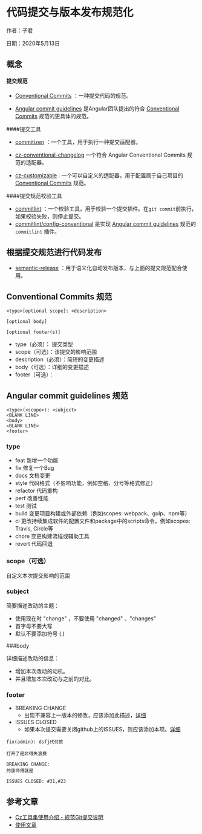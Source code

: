 # 代码提交与版本发布规范化

作者：子君

日期：2020年5月13日



## 概念

#### 提交规范

- [Conventional Commits](https://www.conventionalcommits.org/en/v1.0.0/) ：一种提交代码的规范。

- [ Angular commit guidelines](https://github.com/angular/angular.js/blob/master/DEVELOPERS.md#-git-commit-guidelines) 是Angular团队提出的符合 [Conventional Commits](https://www.conventionalcommits.org/en/v1.0.0/) 规范的更具体的规范。

####提交工具

- [commitizen](https://github.com/commitizen/cz-cli) ：一个工具，用于执行一种提交适配器。

- [cz-conventional-changelog](https://github.com/commitizen/cz-conventional-changelog) 一个符合 Angular Conventional Commits 规范的适配器。

- [cz-customizable](https://github.com/leonardoanalista/cz-customizable) : 一个可以自定义的适配器，用于配置属于自己项目的 [Conventional Commits](https://www.conventionalcommits.org/en/v1.0.0/) 规范。

####提交规范校验工具

- [commitlint](https://github.com/marionebl/commitlint) ：一个校验工具，用于校验一个提交插件。在`git commit`前执行，如果校验失败，则停止提交。
- [commitlint/config-conventional](https://www.npmjs.com/package/@commitlint/config-conventional)  是实现 [ Angular commit guidelines](https://github.com/angular/angular.js/blob/master/DEVELOPERS.md#-git-commit-guidelines)  规范的 `commitlint` 插件。





## 根据提交规范进行代码发布

- [semantic-release](https://github.com/semantic-release/semantic-release) ：用于语义化自动发布版本，与上面的提交规范配合使用。





## Conventional Commits 规范

```
<type>[optional scope]: <description>

[optional body]

[optional footer(s)]
```

- type（必须）： 提交类型
- scope（可选）：该提交的影响范围
- description（必须）：简短的变更描述
- body（可选）：详细的变更描述
- footer（可选）：



##  Angular commit guidelines 规范

```
<type>(<scope>): <subject>
<BLANK LINE>
<body>
<BLANK LINE>
<footer>
```

### type

- feat 新增一个功能
- fix 修复一个Bug
- docs 文档变更 
- style 代码格式（不影响功能，例如空格、分号等格式修正） 
- refactor 代码重构  
- perf 改善性能  
- test 测试  
- build 变更项目构建或外部依赖（例如scopes: webpack、gulp、npm等）  
- ci 更改持续集成软件的配置文件和package中的scripts命令，例如scopes: Travis, Circle等  
- chore 变更构建流程或辅助工具  
- revert 代码回退

### scope（可选）

自定义本次提交影响的范围

### subject

简要描述改动的主题：

- 使用现在时  "change" ，不要使用 "changed" 、"changes"
- 首字母不要大写
- 默认不要添加符号 (.)

###body

详细描述改动的信息：

- 增加本次改动的动机。
- 并且增加本次改动与之前的对比。

### footer

- BREAKING CHANGE 
  - 出现不兼容上一版本的修改，应该添加此描述，[详细](https://docs.google.com/document/d/1QrDFcIiPjSLDn3EL15IJygNPiHORgU1_OOAqWjiDU5Y/edit#heading=h.gbbngquhe0qa)
- ISSUES CLOSED
  - 如果本次提交需要关闭github上的ISSUES，则应该添加本项。[详细](https://docs.google.com/document/d/1QrDFcIiPjSLDn3EL15IJygNPiHORgU1_OOAqWjiDU5Y/edit#heading=h.uh9jqqu4fjy3)

```
fix(admin): dsfj代付款

打开了是非得失浪费

BREAKING CHANGE:
的康师傅就是

ISSUES CLOSED: #31,#23
```





## 参考文章

- [Cz工具集使用介绍 - 规范Git提交说明](https://juejin.im/post/5cc4694a6fb9a03238106eb9)
- [使用文章](https://segmentfault.com/a/1190000021132745)

